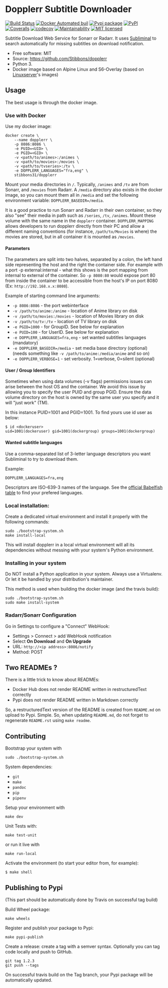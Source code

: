 Dopplerr Subtitle Downloader
============================

[![Build Status](https://travis-ci.org/Stibbons/dopplerr.svg?branch=master)](https://travis-ci.org/Stibbons/dopplerr)
[![Docker Automated buil](https://img.shields.io/docker/build/stibbons31/dopplerr.svg)](https://hub.docker.com/r/stibbons31/dopplerr/builds/)
[![Pypi package](https://badge.fury.io/py/dopplerr.svg)](https://pypi.python.org/pypi/dopplerr/) [![PyPI](https://img.shields.io/pypi/pyversions/dopplerr.svg)](https://pypi.python.org/pypi/dopplerr/)
[![Coveralls](https://coveralls.io/repos/github/Stibbons/dopplerr/badge.svg)](https://coveralls.io/github/Stibbons/dopplerr)
[![codecov](https://codecov.io/gh/Stibbons/dopplerr/branch/master/graph/badge.svg)](https://codecov.io/gh/Stibbons/dopplerr)
[![Maintainability](https://api.codeclimate.com/v1/badges/62d3040e8e7f37e637bf/maintainability)](https://codeclimate.com/github/Stibbons/dopplerr/maintainability)
[![MIT licensed](https://img.shields.io/badge/license-MIT-blue.svg)](./LICENSE)

Subtitle Download Web Service for Sonarr or Radarr. It uses [Subliminal](https://github.com/Diaoul/subliminal) to search automatically for missing subtitles on download notification.

-   Free software: MIT
-   Source: <https://github.com/Stibbons/dopplerr>
-   Python 3.
-   Docker image based on Alpine Linux and S6-Overlay (based on
    [Linuxserver](https://www.linuxserver.io/)'s images)

Usage
-----

The best usage is through the docker image.

### Use with Docker

Use my docker image:

    docker create \
        --name dopplerr \
        -p 8086:8086 \
        -e PUID=<UID> \
        -e PGID=<GID> \
        -v <path/to/animes>:/animes \
        -v <path/to/movies>:/movies \
        -v <path/to/tvseries>:/tv \
        -e DOPPLERR_LANGUAGES="fra,eng" \
        stibbons31/dopplerr

Mount your media directories in `/`. Typically, `/animes` and `/tv` are from Sonarr, and
`/movies` from Radarr. A `/media` directory also exists in the docker image, so you can mount
them all in `/media` and set the following environment variable: `DOPPLERR_BASEDIR=/media`.

It is a good practice to run Sonarr and Radarr in their own container, so they also "see" their
media in path such as `/series`, `/tv`, `/animes`. Mount these volume with the same name in the
`dopplerr` container. `DOPPLERR_MAPPING` allows developers to run dopplerr directly from their
PC and allow a different naming conventions (for instance, `/path/to/Movies` is where) the
movies are stored, but in all container it is mounted as `/movies`.

#### Parameters

The parameters are split into two halves, separated by a colon, the left hand side representing the host and the right the container side. For example with a port -p external:internal - what this shows is the port mapping from internal to external of the container. So `-p 8080:80` would expose port 80 from inside the container to be accessible from the host's IP on port 8080 (Ex: `http://192.168.x.x:8080`).

Example of starting command line arguments:
-   `-p 8086:8086` - the port webinterface
-   `-v /path/to/anime:/anime` - location of Anime library on disk
-   `-v /path/to/movies:/movies` - location of Movies library on disk
-   `-v /path/to/tv:/tv` - location of TV library on disk
-   `-e PGID=1000` - for GroupID. See below for explanation
-   `-e PUID=100` - for UserID. See below for explanation
-   `-e DOPPLERR_LANGUAGES=fra,eng` - set wanted subtitles languages (mandatory)
-   `-e DOPPLERR_BASEDIR=/media` - set media base directory (optional)
    (needs something like `-v /path/to/anime:/media/anime` and so on)
-   `-e DOPPLERR_VERBOSE=1` - set verbosity. 1=verbose, 0=silent (optional)

#### User / Group Identifiers

Sometimes when using data volumes (-v flags) permissions issues can arise between the host OS and the container. We avoid this issue by allowing you to specify the user PUID and group PGID. Ensure the data volume directory on the host is owned by the same user you specify and it will "just work" (TM).

In this instance PUID=1001 and PGID=1001. To find yours use id user as below:

    $ id <dockeruser>
    uid=1001(dockeruser) gid=1001(dockergroup) groups=1001(dockergroup)

#### Wanted subtitle languages

Use a comma-separated list of 3-letter language descriptors you want Subliminal to try to download them.

Example:

    DOPPLERR_LANGUAGES=fra,eng

Descriptors are ISO-639-3 names of the language. See the [official Babelfish table](https://github.com/Diaoul/babelfish/blob/f403000dd63092cfaaae80be9f309fd85c7f20c9/babelfish/data/iso-639-3.tab) to find your prefered languages.

### Local installation:

Create a dedicated virtual environment and install it properly with the following commands:

    sudo ./bootstrap-system.sh
    make install-local

This will install dopplerr in a local virtual environment will all its dependencies without messing with your system's Python environment.

### Installing in your system

Do NOT install a Python application in your system. Always use a Virtualenv. Or let it be handled by your distribution's maintainer.

This method is used when building the docker image (and the travis build):

    sudo ./bootstrap-system.sh
    sudo make install-system

### Radarr/Sonarr Configuration

Go in Settings to configure a "Connect" WebHook:

-   Settings &gt; Connect &gt; add WebHook notification
-   Select **On Download** and **On Upgrade**
-   URL: ```http://<ip address>:8086/notify```
-   Method: POST

Two READMEs ?
-------------

There is a little trick to know about READMEs:

-   Docker Hub does not render README written in restructuredText correctly
-   Pypi does not render README written in Markdown correctly

So, a restructuredText version of the README is created from `README.md` on upload to Pypi.
Simple. So, when updating `README.md`, do not forget to regenerate `README.rst` using `make readme`.

Contributing
------------

Bootstrap your system with

    sudo ./bootstrap-system.sh

System dependencies:

- `git`
- `make`
- `pandoc`
- `pip`
- `pipenv`

Setup your environment with

    make dev

Unit Tests with:

    make test-unit

or run it live with

    make run-local

Activate the environment (to start your editor from, for example):

    $ make shell

Publishing to Pypi
------------------

(This part should be automatically done by Travis on successful tag build)

Build Wheel package:

    make wheels

Register and publish your package to Pypi:

    make pypi-publish

Create a release: create a tag with a semver syntax. Optionally you can tag code locally and push to GitHub.

    git tag 1.2.3
    git push --tags

On successful travis build on the Tag branch, your Pypi package will be automatically updated.
